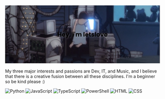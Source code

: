 [![MasterHead](https://github.com/letslovesailors/letslovesailors/blob/main/banner.png)](https://github.com/letslovesailors/letslovesailors/edit/main/README.md)

My three major interests and passions are Dev, IT, and Music, and I believe that there is a creative fusion between all these disciplines.
I'm a beginner so be kind please :)

![Python](https://img.shields.io/badge/Python-3776AB?style=flat-square&logo=python&logoColor=ffffff)
![JavaScript](https://img.shields.io/badge/JavaScript-F7DF1E?style=flat-square&logo=javascript&logoColor=000000)
![TypeScript](https://img.shields.io/badge/TypeScript-007ACC?style=flat-square&logo=typescript&logoColor=ffffff)
![PowerShell](https://img.shields.io/badge/PowerShell-5391FE?style=flat-square&logo=powershell&logoColor=ffffff)
![HTML](https://img.shields.io/badge/HTML-E34F26?style=flat-square&logo=html5&logoColor=ffffff)
![CSS](https://img.shields.io/badge/CSS-1572B6?style=flat-square&logo=css3&logoColor=ffffff)

